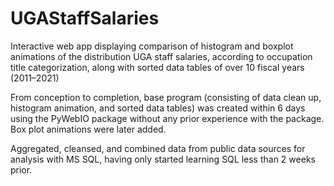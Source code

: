# UGAStaffSalaries
Interactive web app displaying comparison of histogram and boxplot animations of the distribution UGA staff salaries, according to occupation title categorization, along with sorted data tables of over 10 fiscal years (2011–2021)

From conception to completion, base program (consisting of data clean up, histogram animation, and sorted data tables) was created within 6 days using the PyWebIO package without any prior experience with the package. Box plot animations were later added.

Aggregated, cleansed, and combined data from public data sources for analysis with MS SQL, having only started learning SQL less than 2 weeks prior.

